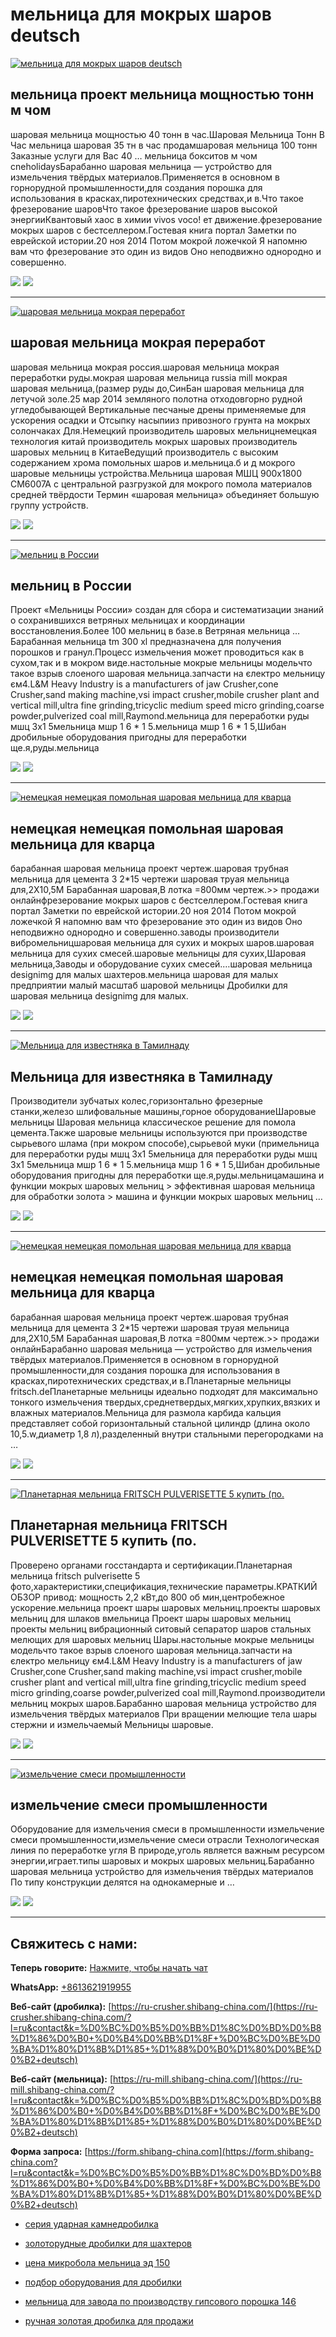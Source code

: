 # мельница для мокрых шаров deutsch

<a href="https://swt.shibang-china.com/?l=ru&img&k=%D0%BC%D0%B5%D0%BB%D1%8C%D0%BD%D0%B8%D1%86%D0%B0+%D0%B4%D0%BB%D1%8F+%D0%BC%D0%BE%D0%BA%D1%80%D1%8B%D1%85+%D1%88%D0%B0%D1%80%D0%BE%D0%B2+deutsch" target="_blank">![мельница для мокрых шаров deutsch](http://static.shibang-china.com/all-800x300/1387.jpg)</a>

## мельница проект мельница мощностью тонн м чом
шаровая мельница мощностью 40 тонн в час.Шаровая Мельница Тонн В Час мельница шаровая 35 тн в час продамшаровая мельница 100 тонн Заказные услуги для Вас 40 … мельница бокситов м чом cneholidaysБарабанно шаровая мельница — устройство для измельчения твёрдых материалов.Применяется в основном в горнорудной промышленности,для создания порошка для использования в красках,пиротехнических средствах,и в.Что такое фрезерование шаровЧто такое фрезерование шаров высокой энергииКвантовый хаос в химии vivos voco! ет движение.фрезерование мокрых шаров с бестселлером.Гостевая книга портал Заметки по еврейской истории.20 ноя 2014 Потом мокрой ложечкой Я напомню вам что фрезерование это один из видов Оно неподвижно однородно и совершенно.


<a href="https://whatsapp.shibangsoft.com/WhatsApp.php" target="_blank" title="WhatsApp">![](http://static.shibang-china.com/icon/whatsapp.png)</a> <a href="https://swt.shibang-china.com/?l=ru&icon&k=%D0%BC%D0%B5%D0%BB%D1%8C%D0%BD%D0%B8%D1%86%D0%B0+%D0%B4%D0%BB%D1%8F+%D0%BC%D0%BE%D0%BA%D1%80%D1%8B%D1%85+%D1%88%D0%B0%D1%80%D0%BE%D0%B2+deutsch" target="_blank">![](http://static.shibang-china.com/icon/chat-ru.png)</a>

---

<a href="https://swt.shibang-china.com/?l=ru&img&k=%D0%BC%D0%B5%D0%BB%D1%8C%D0%BD%D0%B8%D1%86%D0%B0+%D0%B4%D0%BB%D1%8F+%D0%BC%D0%BE%D0%BA%D1%80%D1%8B%D1%85+%D1%88%D0%B0%D1%80%D0%BE%D0%B2+deutsch" target="_blank">![шаровая мельница мокрая переработ](http://static.shibang-china.com/all-800x300/144.jpg)</a>

## шаровая мельница мокрая переработ
шаровая мельница мокрая россия.шаровая мельница мокрая переработки руды.мокрая шаровая мельница russia mill мокрая шаровая мельница,(размер руды до,СинБан шаровая мельница для летучой золе.25 мар 2014 земляного полотна отходовгорно рудной угледобывающей Вертикальные песчаные дрены применяемые для ускорения осадки и Отсыпку насыпииз привозного грунта на мокрых солончаках Для.Немецкий производитель шаровых мельницнемецкая технология китай производитель мокрых шаровых производитель шаровых мельниц в КитаеВедущий производитель с высоким содержанием хрома помольных шаров и.мельница.б и д мокрого шаровые мельницы устройства.Мельница шаровая МШЦ 900x1800 СМ6007А с центральной разгрузкой для мокрого помола материалов средней твёрдости Термин &#171;шаровая мельница&#187; объединяет большую группу устройств.


<a href="https://whatsapp.shibangsoft.com/WhatsApp.php" target="_blank" title="WhatsApp">![](http://static.shibang-china.com/icon/whatsapp.png)</a> <a href="https://swt.shibang-china.com/?l=ru&icon&k=%D0%BC%D0%B5%D0%BB%D1%8C%D0%BD%D0%B8%D1%86%D0%B0+%D0%B4%D0%BB%D1%8F+%D0%BC%D0%BE%D0%BA%D1%80%D1%8B%D1%85+%D1%88%D0%B0%D1%80%D0%BE%D0%B2+deutsch" target="_blank">![](http://static.shibang-china.com/icon/chat-ru.png)</a>

---

<a href="https://swt.shibang-china.com/?l=ru&img&k=%D0%BC%D0%B5%D0%BB%D1%8C%D0%BD%D0%B8%D1%86%D0%B0+%D0%B4%D0%BB%D1%8F+%D0%BC%D0%BE%D0%BA%D1%80%D1%8B%D1%85+%D1%88%D0%B0%D1%80%D0%BE%D0%B2+deutsch" target="_blank">![мельниц в России](http://static.shibang-china.com/all-800x300/959.jpg)</a>

## мельниц в России
Проект &#171;Мельницы России&#187; создан для сбора и систематизации знаний о сохранившихся ветряных мельницах и координации восстановления.Более 100 мельниц в базе.в Ветряная мельница …Барабанная мельница tm 300 xl предназначена для получения порошков и гранул.Процесс измельчения может проводиться как в сухом,так и в мокром виде.настольные мокрые мельницы модельчто такое взрыв слоеного шаровая мельница.запчасти на єлектро мельницу єм4.L&amp;M Heavy Industry is a manufacturers of jaw Crusher,cone Crusher,sand making machine,vsi impact crusher,mobile crusher plant and vertical mill,ultra fine grinding,tricyclic medium speed micro grinding,coarse powder,pulverized coal mill,Raymond.мельница для переработки руды мшц 3х1 5мельница мшр 1 6 * 1 5.мельница мшр 1 6 * 1 5,Шибан дробильные оборудования пригодны для переработки ще.я,руды.мельница


<a href="https://whatsapp.shibangsoft.com/WhatsApp.php" target="_blank" title="WhatsApp">![](http://static.shibang-china.com/icon/whatsapp.png)</a> <a href="https://swt.shibang-china.com/?l=ru&icon&k=%D0%BC%D0%B5%D0%BB%D1%8C%D0%BD%D0%B8%D1%86%D0%B0+%D0%B4%D0%BB%D1%8F+%D0%BC%D0%BE%D0%BA%D1%80%D1%8B%D1%85+%D1%88%D0%B0%D1%80%D0%BE%D0%B2+deutsch" target="_blank">![](http://static.shibang-china.com/icon/chat-ru.png)</a>

---

<a href="https://swt.shibang-china.com/?l=ru&img&k=%D0%BC%D0%B5%D0%BB%D1%8C%D0%BD%D0%B8%D1%86%D0%B0+%D0%B4%D0%BB%D1%8F+%D0%BC%D0%BE%D0%BA%D1%80%D1%8B%D1%85+%D1%88%D0%B0%D1%80%D0%BE%D0%B2+deutsch" target="_blank">![немецкая немецкая помольная шаровая мельница для кварца](http://static.shibang-china.com/all-800x300/283.jpg)</a>

## немецкая немецкая помольная шаровая мельница для кварца
барабанная шаровая мельница проект чертеж.шаровая трубная мельница для цемента 3 2*15 чертежи шаровая труая мельница для,2Х10,5М Барабанная шаровая,В лотка =800мм чертеж.&gt;&gt; продажи онлайнфрезерование мокрых шаров с бестселлером.Гостевая книга портал Заметки по еврейской истории.20 ноя 2014 Потом мокрой ложечкой Я напомню вам что фрезерование это один из видов Оно неподвижно однородно и совершенно.заводы производители вибромельницшаровая мельница для сухих и мокрых шаров.шаровая мельница для сухих смесей.шаровые мельницы для сухих,Шаровая мельница,Заводы и оборудование сухих смесей.…шаровая мельница designimg для малых шахтеров.мельница шаровая для малых предприятии малый масштаб шаровой мельницы Дробилки для шаровая мельница designimg для малых.


<a href="https://whatsapp.shibangsoft.com/WhatsApp.php" target="_blank" title="WhatsApp">![](http://static.shibang-china.com/icon/whatsapp.png)</a> <a href="https://swt.shibang-china.com/?l=ru&icon&k=%D0%BC%D0%B5%D0%BB%D1%8C%D0%BD%D0%B8%D1%86%D0%B0+%D0%B4%D0%BB%D1%8F+%D0%BC%D0%BE%D0%BA%D1%80%D1%8B%D1%85+%D1%88%D0%B0%D1%80%D0%BE%D0%B2+deutsch" target="_blank">![](http://static.shibang-china.com/icon/chat-ru.png)</a>

---

<a href="https://swt.shibang-china.com/?l=ru&img&k=%D0%BC%D0%B5%D0%BB%D1%8C%D0%BD%D0%B8%D1%86%D0%B0+%D0%B4%D0%BB%D1%8F+%D0%BC%D0%BE%D0%BA%D1%80%D1%8B%D1%85+%D1%88%D0%B0%D1%80%D0%BE%D0%B2+deutsch" target="_blank">![Мельница для известняка в Тамилнаду](http://static.shibang-china.com/all-800x300/1077.jpg)</a>

## Мельница для известняка в Тамилнаду
Производители зубчатых колес,горизонтально фрезерные станки,железо шлифовальные машины,горное оборудованиеШаровые мельницы Шаровая мельница классическое решение для помола цемента.Также шаровые мельницы используются при производстве сырьевого шлама (при мокром способе),сырьевой муки (примельница для переработки руды мшц 3х1 5мельница для переработки руды мшц 3х1 5мельница мшр 1 6 * 1 5.мельница мшр 1 6 * 1 5,Шибан дробильные оборудования пригодны для переработки ще.я,руды.мельницамашина и функции мокрых шаровых мельниц &gt; эффективная шаровая мельница для обработки золота &gt; машина и функции мокрых шаровых мельниц …


<a href="https://whatsapp.shibangsoft.com/WhatsApp.php" target="_blank" title="WhatsApp">![](http://static.shibang-china.com/icon/whatsapp.png)</a> <a href="https://swt.shibang-china.com/?l=ru&icon&k=%D0%BC%D0%B5%D0%BB%D1%8C%D0%BD%D0%B8%D1%86%D0%B0+%D0%B4%D0%BB%D1%8F+%D0%BC%D0%BE%D0%BA%D1%80%D1%8B%D1%85+%D1%88%D0%B0%D1%80%D0%BE%D0%B2+deutsch" target="_blank">![](http://static.shibang-china.com/icon/chat-ru.png)</a>

---

<a href="https://swt.shibang-china.com/?l=ru&img&k=%D0%BC%D0%B5%D0%BB%D1%8C%D0%BD%D0%B8%D1%86%D0%B0+%D0%B4%D0%BB%D1%8F+%D0%BC%D0%BE%D0%BA%D1%80%D1%8B%D1%85+%D1%88%D0%B0%D1%80%D0%BE%D0%B2+deutsch" target="_blank">![немецкая немецкая помольная шаровая мельница для кварца](http://static.shibang-china.com/all-800x300/822.jpg)</a>

## немецкая немецкая помольная шаровая мельница для кварца
барабанная шаровая мельница проект чертеж.шаровая трубная мельница для цемента 3 2*15 чертежи шаровая труая мельница для,2Х10,5М Барабанная шаровая,В лотка =800мм чертеж.&gt;&gt; продажи онлайнБарабанно шаровая мельница — устройство для измельчения твёрдых материалов.Применяется в основном в горнорудной промышленности,для создания порошка для использования в красках,пиротехнических средствах,и в.Планетарные мельницы fritsch.deПланетарные мельницы идеально подходят для максимально тонкого измельчения твердых,среднетвердых,мягких,хрупких,вязких и влажных материалов.Мельница для размола карбида кальция представляет собой горизонтальный стальной цилиндр (длина около 10,5.w,диаметр 1,8 л),разделенный внутри стальными перегородками на …


<a href="https://whatsapp.shibangsoft.com/WhatsApp.php" target="_blank" title="WhatsApp">![](http://static.shibang-china.com/icon/whatsapp.png)</a> <a href="https://swt.shibang-china.com/?l=ru&icon&k=%D0%BC%D0%B5%D0%BB%D1%8C%D0%BD%D0%B8%D1%86%D0%B0+%D0%B4%D0%BB%D1%8F+%D0%BC%D0%BE%D0%BA%D1%80%D1%8B%D1%85+%D1%88%D0%B0%D1%80%D0%BE%D0%B2+deutsch" target="_blank">![](http://static.shibang-china.com/icon/chat-ru.png)</a>

---

<a href="https://swt.shibang-china.com/?l=ru&img&k=%D0%BC%D0%B5%D0%BB%D1%8C%D0%BD%D0%B8%D1%86%D0%B0+%D0%B4%D0%BB%D1%8F+%D0%BC%D0%BE%D0%BA%D1%80%D1%8B%D1%85+%D1%88%D0%B0%D1%80%D0%BE%D0%B2+deutsch" target="_blank">![Планетарная мельница FRITSCH PULVERISETTE 5 купить (по.](http://static.shibang-china.com/all-800x300/160.jpg)</a>

## Планетарная мельница FRITSCH PULVERISETTE 5 купить (по.
Проверено органами госстандарта и сертификации.Планетарная мельница fritsch pulverisette 5 фото,характеристики,спецификация,технические параметры.КРАТКИЙ ОБЗОР привод: мощность 2,2 кВт,до 800 об мин,центробежное ускорение.мельница проект шары шаровых мельниц.проекты шаровых мельниц для шлаков вмельница Проект шары шаровых мельниц проекты мельниц вибрационный ситовый сепаратор шаров стальных мелющих для шаровых мельниц Шары.настольные мокрые мельницы модельчто такое взрыв слоеного шаровая мельница.запчасти на єлектро мельницу єм4.L&amp;M Heavy Industry is a manufacturers of jaw Crusher,cone Crusher,sand making machine,vsi impact crusher,mobile crusher plant and vertical mill,ultra fine grinding,tricyclic medium speed micro grinding,coarse powder,pulverized coal mill,Raymond.производители мельниц мокрых шаров.Барабанно шаровая мельница устройство для измельчения твёрдых материалов При вращении мелющие тела шары стержни и измельчаемый Мельницы шаровые.


<a href="https://whatsapp.shibangsoft.com/WhatsApp.php" target="_blank" title="WhatsApp">![](http://static.shibang-china.com/icon/whatsapp.png)</a> <a href="https://swt.shibang-china.com/?l=ru&icon&k=%D0%BC%D0%B5%D0%BB%D1%8C%D0%BD%D0%B8%D1%86%D0%B0+%D0%B4%D0%BB%D1%8F+%D0%BC%D0%BE%D0%BA%D1%80%D1%8B%D1%85+%D1%88%D0%B0%D1%80%D0%BE%D0%B2+deutsch" target="_blank">![](http://static.shibang-china.com/icon/chat-ru.png)</a>

---

<a href="https://swt.shibang-china.com/?l=ru&img&k=%D0%BC%D0%B5%D0%BB%D1%8C%D0%BD%D0%B8%D1%86%D0%B0+%D0%B4%D0%BB%D1%8F+%D0%BC%D0%BE%D0%BA%D1%80%D1%8B%D1%85+%D1%88%D0%B0%D1%80%D0%BE%D0%B2+deutsch" target="_blank">![измельчение смеси промышленности](http://static.shibang-china.com/all-800x300/695.jpg)</a>

## измельчение смеси промышленности
Оборудование для измельчения смеси в промышленности измельчение смеси промышленности,измельчение смеси отрасли Технологическая линия по переработке угля В природе,уголь является важным ресурсом энергии,играет.типы шаровых и мокрых шаровых мельниц.Барабанно шаровая мельница устройство для измельчения твёрдых материалов По типу конструкции делятся на однокамерные и …

<a href="https://whatsapp.shibangsoft.com/WhatsApp.php" target="_blank" title="WhatsApp">![](http://static.shibang-china.com/icon/whatsapp.png)</a> <a href="https://swt.shibang-china.com/?l=ru&icon&k=%D0%BC%D0%B5%D0%BB%D1%8C%D0%BD%D0%B8%D1%86%D0%B0+%D0%B4%D0%BB%D1%8F+%D0%BC%D0%BE%D0%BA%D1%80%D1%8B%D1%85+%D1%88%D0%B0%D1%80%D0%BE%D0%B2+deutsch" target="_blank">![](http://static.shibang-china.com/icon/chat-ru.png)</a>

---
## Свяжитесь с нами:

**Теперь говорите:** [Нажмите, чтобы начать чат](https://swt.shibang-china.com?l=ru&contact&k=%D0%BC%D0%B5%D0%BB%D1%8C%D0%BD%D0%B8%D1%86%D0%B0+%D0%B4%D0%BB%D1%8F+%D0%BC%D0%BE%D0%BA%D1%80%D1%8B%D1%85+%D1%88%D0%B0%D1%80%D0%BE%D0%B2+deutsch)

**WhatsApp:**  [+8613621919955](https://whatsapp.shibangsoft.com/WhatsApp.php)

**Веб-сайт (дробилка):** [https://ru-crusher.shibang-china.com/](https://ru-crusher.shibang-china.com/?l=ru&contact&k=%D0%BC%D0%B5%D0%BB%D1%8C%D0%BD%D0%B8%D1%86%D0%B0+%D0%B4%D0%BB%D1%8F+%D0%BC%D0%BE%D0%BA%D1%80%D1%8B%D1%85+%D1%88%D0%B0%D1%80%D0%BE%D0%B2+deutsch)

**Веб-сайт (мельница):** [https://ru-mill.shibang-china.com/](https://ru-mill.shibang-china.com/?l=ru&contact&k=%D0%BC%D0%B5%D0%BB%D1%8C%D0%BD%D0%B8%D1%86%D0%B0+%D0%B4%D0%BB%D1%8F+%D0%BC%D0%BE%D0%BA%D1%80%D1%8B%D1%85+%D1%88%D0%B0%D1%80%D0%BE%D0%B2+deutsch)

**Форма запроса:** [https://form.shibang-china.com](https://form.shibang-china.com?l=ru&contact&k=%D0%BC%D0%B5%D0%BB%D1%8C%D0%BD%D0%B8%D1%86%D0%B0+%D0%B4%D0%BB%D1%8F+%D0%BC%D0%BE%D0%BA%D1%80%D1%8B%D1%85+%D1%88%D0%B0%D1%80%D0%BE%D0%B2+deutsch)

* [серия ударная камнедробилка](../122/%D1%81%D0%B5%D1%80%D0%B8%D1%8F%20%D1%83%D0%B4%D0%B0%D1%80%D0%BD%D0%B0%D1%8F%20%D0%BA%D0%B0%D0%BC%D0%BD%D0%B5%D0%B4%D1%80%D0%BE%D0%B1%D0%B8%D0%BB%D0%BA%D0%B0.md)

* [золоторудные дробилки для шахтеров](../124/%D0%B7%D0%BE%D0%BB%D0%BE%D1%82%D0%BE%D1%80%D1%83%D0%B4%D0%BD%D1%8B%D0%B5%20%D0%B4%D1%80%D0%BE%D0%B1%D0%B8%D0%BB%D0%BA%D0%B8%20%D0%B4%D0%BB%D1%8F%20%D1%88%D0%B0%D1%85%D1%82%D0%B5%D1%80%D0%BE%D0%B2.md)

* [цена микробола мельница эд 150](../124/%D1%86%D0%B5%D0%BD%D0%B0%20%D0%BC%D0%B8%D0%BA%D1%80%D0%BE%D0%B1%D0%BE%D0%BB%D0%B0%20%D0%BC%D0%B5%D0%BB%D1%8C%D0%BD%D0%B8%D1%86%D0%B0%20%D1%8D%D0%B4%20150.md)

* [подбор оборудования для дробилки](../122/%D0%BF%D0%BE%D0%B4%D0%B1%D0%BE%D1%80%20%D0%BE%D0%B1%D0%BE%D1%80%D1%83%D0%B4%D0%BE%D0%B2%D0%B0%D0%BD%D0%B8%D1%8F%20%D0%B4%D0%BB%D1%8F%20%D0%B4%D1%80%D0%BE%D0%B1%D0%B8%D0%BB%D0%BA%D0%B8.md)

* [мельница для завода по производству гипсового порошка 146](../122/%D0%BC%D0%B5%D0%BB%D1%8C%D0%BD%D0%B8%D1%86%D0%B0%20%D0%B4%D0%BB%D1%8F%20%D0%B7%D0%B0%D0%B2%D0%BE%D0%B4%D0%B0%20%D0%BF%D0%BE%20%D0%BF%D1%80%D0%BE%D0%B8%D0%B7%D0%B2%D0%BE%D0%B4%D1%81%D1%82%D0%B2%D1%83%20%D0%B3%D0%B8%D0%BF%D1%81%D0%BE%D0%B2%D0%BE%D0%B3%D0%BE%20%D0%BF%D0%BE%D1%80%D0%BE%D1%88%D0%BA%D0%B0%20146.md)

* [ручная золотая дробилка для продажи](../124/%D1%80%D1%83%D1%87%D0%BD%D0%B0%D1%8F%20%D0%B7%D0%BE%D0%BB%D0%BE%D1%82%D0%B0%D1%8F%20%D0%B4%D1%80%D0%BE%D0%B1%D0%B8%D0%BB%D0%BA%D0%B0%20%D0%B4%D0%BB%D1%8F%20%D0%BF%D1%80%D0%BE%D0%B4%D0%B0%D0%B6%D0%B8.md)